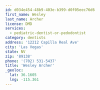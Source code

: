 ```yaml
---
id: d034e454-48b9-403e-b399-d0f05eec76d6
first_name: Wesley
last_name: Archer
license: DMD
services:
  - pediatric-dentist-or-pedodontist
category: dentists
address: '12212 Capilla Real Ave'
city: 'Las Vegas'
state: NV
zip: '89138'
phone: '(702) 531-5437'
title: 'Wesley Archer'
_geoloc:
  lat: 36.1605
  lng: -115.361
---
```

